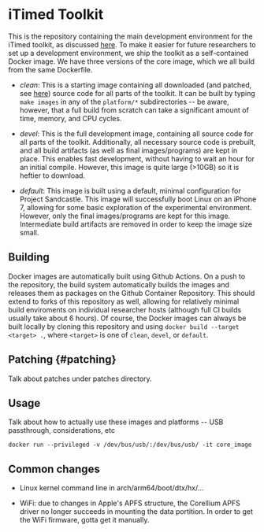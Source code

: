 # iTimed Toolkit

This is the repository containing the main development environment for the iTimed toolkit,
as discussed [here](https://eprint.iacr.org/2021/464). To make it easier for future researchers
to set up a development environment, we ship the toolkit as a self-contained Docker image. We
have three versions of the core image, which we all build from the same Dockerfile.

- *clean*: This is a starting image containing all downloaded (and patched, see [here](#patching))
   source code for all parts of the    toolkit. It can be built by typing `make images` in any
   of the `platform/*` subdirectories -- be aware, however, that a full build from scratch can
   take a significant amount of time, memory, and CPU cycles.

- *devel*: This is the full development image, containing all source code for all parts of the
   toolkit. Additionally, all necessary source code is prebuilt, and all build artifacts (as well
   as final images/programs) are kept in place. This enables fast development, without having
   to wait an hour for an initial compile. However, this image is quite large (>10GB) so it is
   heftier to download.

- *default*: This image is built using a default, minimal configuration for Project Sandcastle.
   This image will successfully boot Linux on an iPhone 7, allowing for some basic exploration
   of the experimental environment. However, only the final images/programs are kept for this
   image. Intermediate build artifacts are removed in order to keep the image size small.

## Building

Docker images are automatically built using Github Actions. On a push to the repository,
the build system automatically builds the images and releases them as packages on the Github
Container Repository. This should extend to forks of this repository as well, allowing for
relatively minimal build enviroments on individual researcher hosts (although full CI builds
usually take about 6 hours). Of course, the Docker images can always be built locally by
cloning this repository and using `docker build --target <target> .`, where `<target>`
is one of `clean`, `devel`, or `default`.

## Patching {#patching}

Talk about patches under patches directory.

## Usage

Talk about how to actually use these images and platforms -- USB passthrough, considerations,
etc

`docker run --privileged -v /dev/bus/usb/:/dev/bus/usb/ -it core_image`

## Common changes

 - Linux kernel command line in arch/arm64/boot/dtx/hx/...

 - WiFi: due to changes in Apple's APFS structure, the Corellium APFS driver no longer succeeds in mounting the data portition. In order to get the WiFi firmware, gotta get it manually.

